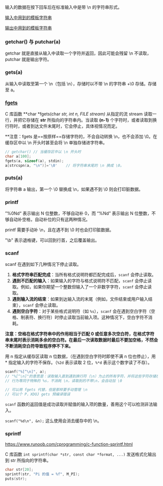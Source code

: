 
输入的数据在按下回车后在标准输入中是带 \n 的字符串形式。

[输入中用到的模板字符串](https://en.cppreference.com/w/c/io/fscanf)

[输出中用到的模板字符串](https://en.cppreference.com/w/c/io/fprintf)

### getchar() 与 putchar(a)

getchar 就是直接从输入中读取一个字符并返回，因此可能会残留 \n 不读取，putchar 就是输出字符。

### gets(a)

从输入中读取至第一个 \n（包括 \n），存储时以不带 \n 的字符串 +\0 存储。存储至 a。

### [fgets](https://www.runoob.com/cprogramming/c-function-fgets.html)

C 库函数 **char *fgets(char *str, int n, FILE *stream)** 从指定的流 stream 读取一行，并把它存储在 **str** 所指向的字符串内。当读取 **(n-1)** 个字符时，或者读取到换行符时，或者到达文件末尾时，它会停止，具体视情况而定。

**注意：fgets 是==按原样==存储字符的，不会自动转换 \n，也不会添加 \0。在缓存区中以 \n 开头时甚至会将 \n 单独存储进字符串。

```c
// getchar() // 当缓存区中以 \n 开头时
char a[100];
fgets(a, sizeof(a), stdin);
a[strcspn(a, "\n")]='\0'    // 将字符串末尾的 \n 换成 \0。
```

### puts(a)

将字符串 a 输出，第一个 \0 替换成 \n，如果遇不到 \0 则会打印脏数据。

### printf

”%0Nd“ 表示输出 N 位整数，不够自动补 0，而 “%Nd” 表示输出 N 位整数，不够自动补空格，自动补位的只有这两种情况。

printf 需要手动补 \n，且在遇不到 \0 时也会打印脏数据。

"\b" 表示退格键，可以回到行首，之后覆盖输出。

### scanf

scanf 在遇到如下几种情况下停止读取。

1. **格式字符串匹配完成**：当所有格式说明符都匹配完成后，`scanf` 会停止读取。
2. **遇到不匹配的输入**：如果输入的字符与格式说明符不匹配，`scanf` 会停止读取。例如，如果你期望一个整数但输入了一个非数字字符，`scanf` 会停止读取。
3. **遇到输入流的结束**：如果到达输入流的末尾（例如，文件结束或用户输入结束），`scanf` 会停止读取。
4. **遇到空白字符**：对于某些格式说明符（如 `%s`），`scanf` 会在遇到空白字符（空格、制表符、换行符）时停止读取当前输入项。这种情况下，空白字符不消耗。

**注意：空格在格式字符串中的作用相当于匹配 0 或任意多次空白符，在格式字符串末尾时表示消耗多余的空白符。在最后一次读取数据时最后不要加空格，不然会不断消耗空白符导致程序停不下来。**

用 n 指定从缓存区读取 n 位数据，（在遇到空白字符时即使不满 n 位也停止），用 * 指定输入的字符不保存。（`%2d` 表示读取 2 位，`%*d` 表示这个数字读了不存）。

```c
scanf("%[^\n]", a);
// "%[^\n]"的意思是：读取输入直到遇到换行符（\n）为止的所有字符，并将这些字符存储在指定的字符数组中，加一个 \0。
// 行为等同于特殊的 %s，不消耗 \n，读取到的不带\n，会自动加 \0

// 可以用 fgets 代替，但是那样要手动管理 \n
// 可以个 P，XDOJ gets 预编译错误
```

`scanf` 函数的返回值是成功读取并赋值的输入项的数量，善用这个可以检测非法输入。

`scanf("%d\n", &n);` 这么使用会消去缓存中的 \n。

### sprintf

https://www.runoob.com/cprogramming/c-function-sprintf.html

C 库函数 `int sprintf(char *str, const char *format, ...)` 发送格式化输出到 str 所指向的字符串。

```c
char str[20];
sprintf(str, "Pi 的值 = %f", M_PI);
puts(str);
```